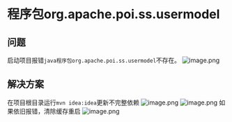 # 程序包org.apache.poi.ss.usermodel
## 问题
启动项目报错`java程序包org.apache.poi.ss.usermodel`不存在。
![image.png](https://cdn.nlark.com/yuque/0/2022/png/2779910/1660996099300-9b53ff23-1702-41f9-a844-936aaa289334.png#clientId=ufa8c3eb9-4ee9-4&from=paste&height=371&id=ub525d6fb&originHeight=371&originWidth=794&originalType=binary&ratio=1&rotation=0&showTitle=false&size=47647&status=done&style=none&taskId=ub87cc6e3-e8f6-44bb-ba05-5f67b5c377c&title=&width=794)
## 解决方案
在项目根目录运行`mvn idea:idea`更新不完整依赖
![image.png](https://cdn.nlark.com/yuque/0/2022/png/2779910/1660996118813-eeb91773-07f1-49e0-8e9d-dda870cd78bd.png#clientId=ufa8c3eb9-4ee9-4&from=paste&height=388&id=u1cf23a8a&originHeight=388&originWidth=834&originalType=binary&ratio=1&rotation=0&showTitle=false&size=25185&status=done&style=none&taskId=u090cfddd-3048-4142-8303-520d3c47988&title=&width=834)
![image.png](https://cdn.nlark.com/yuque/0/2022/png/2779910/1660996126222-e7c21fcb-0539-4db3-bdc1-c0f957b5e4e8.png#clientId=ufa8c3eb9-4ee9-4&from=paste&height=358&id=u1cde303a&originHeight=358&originWidth=757&originalType=binary&ratio=1&rotation=0&showTitle=false&size=45109&status=done&style=none&taskId=u6e928a41-c1f7-4747-8601-c16c417e4a3&title=&width=757)
如果依旧报错，清除缓存重启
![image.png](https://cdn.nlark.com/yuque/0/2022/png/2779910/1660996152315-ba941821-8987-4a64-9c30-fc900c898945.png#clientId=ufa8c3eb9-4ee9-4&from=paste&height=452&id=u0fd6eb94&originHeight=452&originWidth=633&originalType=binary&ratio=1&rotation=0&showTitle=false&size=67485&status=done&style=none&taskId=u1251db4c-bb84-40e9-be7f-c7cb9b87bca&title=&width=633)

